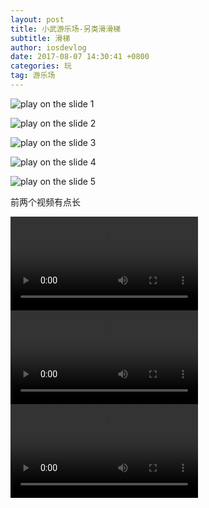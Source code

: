 ```yaml
---
layout: post
title: 小武游乐场-另类滑滑梯
subtitle: 滑梯
author: iosdevlog
date: 2017-08-07 14:30:41 +0800
categories: 玩
tag: 游乐场
---
```


![play on the slide 1](https://firebasestorage.googleapis.com/v0/b/growth15-a8c59.appspot.com/o/2017%2F08%2F07%2Fplay%20on%20the%20slide%201.JPG?alt=media&token=240f6c70-66cd-4d44-9921-c065da6c778e)

![play on the slide 2](https://firebasestorage.googleapis.com/v0/b/growth15-a8c59.appspot.com/o/2017%2F08%2F07%2Fplay%20on%20the%20slide%202.JPG?alt=media&token=ac0416e8-df00-41a1-829b-77a386b10af7)

![play on the slide 3](https://firebasestorage.googleapis.com/v0/b/growth15-a8c59.appspot.com/o/2017%2F08%2F07%2Fplay%20on%20the%20slide%203.JPG?alt=media&token=ad06b5dd-7252-4af5-8513-0a531c816fa6)

![play on the slide 4](https://firebasestorage.googleapis.com/v0/b/growth15-a8c59.appspot.com/o/2017%2F08%2F07%2Fplay%20on%20the%20slide%204.JPG?alt=media&token=ef7a3c19-c825-41aa-8ea1-fe30d1a84a5b)

![play on the slide 5](https://firebasestorage.googleapis.com/v0/b/growth15-a8c59.appspot.com/o/2017%2F08%2F07%2Fplay%20on%20the%20slide%205.JPG?alt=media&token=df0654db-4b06-47af-aa4f-20805a83143d)

前两个视频有点长

<video controls="controls">
  <source src="https://firebasestorage.googleapis.com/v0/b/growth15-a8c59.appspot.com/o/2017%2F08%2F07%2Fplay%20on%20the%20slide%201.mp4?alt=media&token=98cdcc7e-b76d-4487-8bee-4dfe5e21ed0a" type="video/mp4">
您的浏览器不支持播放视频
</video>

<video controls="controls">
  <source src="https://firebasestorage.googleapis.com/v0/b/growth15-a8c59.appspot.com/o/2017%2F08%2F07%2Fplay%20on%20the%20slide%202.mp4?alt=media&token=22158214-89e1-4a7c-9b8c-ce4523a08f63" type="video/mp4">
您的浏览器不支持播放视频
</video>

<video controls="controls">
  <source src="https://firebasestorage.googleapis.com/v0/b/growth15-a8c59.appspot.com/o/2017%2F08%2F07%2Fplay%20on%20the%20slide%203.mp4?alt=media&token=52e3ef59-7272-4dd7-ac2a-254893cb0fe6" type="video/mp4">
您的浏览器不支持播放视频
</video>
